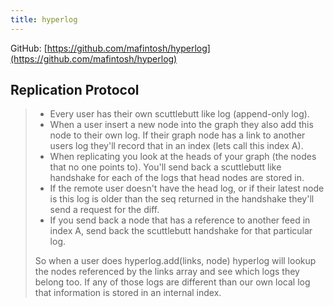 ```yaml
---
title: hyperlog
---
```


GitHub: [https://github.com/mafintosh/hyperlog](https://github.com/mafintosh/hyperlog)

## Replication Protocol

> - Every user has their own scuttlebutt like log (append-only log).
> - When a user insert a new node into the graph they also add this node to their own log. If their graph node has a link to another users log they'll record that in an index (lets call this index A).
> - When replicating you look at the heads of your graph (the nodes that no one points to). You'll send back a scuttlebutt like handshake for each of the logs that head nodes are stored in.
> - If the remote user doesn't have the head log, or if their latest node is this log is older than the seq returned in the handshake they'll send a request for the diff.
> - If you send back a node that has a reference to another feed in index A, send back the scuttlebutt handshake for that particular log.
> 
> So when a user does hyperlog.add(links, node) hyperlog will lookup the nodes referenced by the links array and see which logs they belong too. If any of those logs are different than our own local log that information is stored in an internal index.
